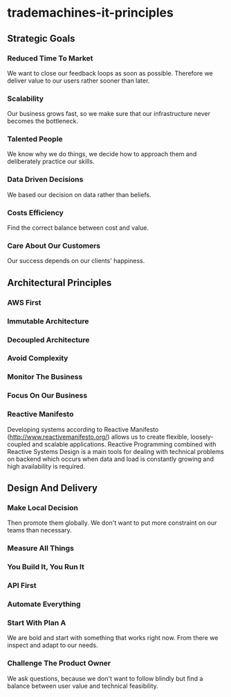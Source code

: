 # trademachines-it-principles

## Strategic Goals

### Reduced Time To Market
We want to close our feedback loops as soon as possible. Therefore we deliver value to our users rather sooner than later.

### Scalability
Our business grows fast, so we make sure that our infrastructure never becomes the bottleneck.

### Talented People
We know why we do things, we decide how to approach them and deliberately practice our skills.

### Data Driven Decisions
We based our decision on data rather than beliefs.

### Costs Efficiency
Find the correct balance between cost and value.

### Care About Our Customers
Our success depends on our clients' happiness. 


## Architectural Principles

### AWS First
### Immutable Architecture
### Decoupled Architecture
### Avoid Complexity
### Monitor The Business
### Focus On Our Business
### Reactive Manifesto
Developing systems according to Reactive Manifesto (http://www.reactivemanifesto.org/) allows us to create flexible, loosely-coupled and scalable applications.
Reactive Programming combined with Reactive Systems Design is a main tools for dealing with technical problems on backend which occurs when data and load is constantly growing and high availability is required.


## Design And Delivery

### Make Local Decision
Then promote them globally. We don't want to put more constraint on our teams than necessary.

### Measure All Things

### You Build It, You Run It
### API First
### Automate Everything
### Start With Plan A
We are bold and start with something that works right now. From there we inspect and adapt to our needs.

###  Challenge The Product Owner
We ask questions, because we don't want to follow blindly but find a balance between user value and technical feasibility.
